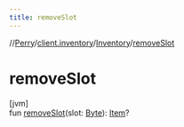 ```yaml
---
title: removeSlot
---
```

//[Perry](../../../index.html)/[client.inventory](../index.html)/[Inventory](index.html)/[removeSlot](remove-slot.html)



# removeSlot



[jvm]\
fun [removeSlot](remove-slot.html)(slot: [Byte](https://kotlinlang.org/api/latest/jvm/stdlib/kotlin/-byte/index.html)): [Item](../-item/index.html)?




